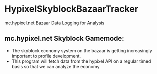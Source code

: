 # HypixelSkyblockBazaarTracker
mc.hypixel.net Bazaar Data Logging for Analysis

## mc.hypixel.net Skyblock Gamemode:
* The skyblock economy system on the bazaar is getting increasingly important to profile development.
* This program will fetch data from the hypixel API on a regular timed basis so that we can analyze the economy
